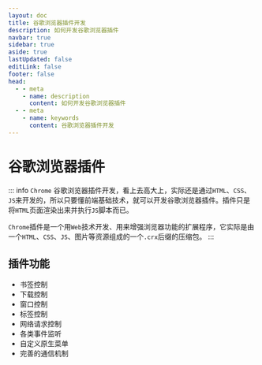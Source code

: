 ```yaml
---
layout: doc
title: 谷歌浏览器插件开发
description: 如何开发谷歌浏览器插件
navbar: true
sidebar: true
aside: true
lastUpdated: false
editLink: false
footer: false
head:
  - - meta
    - name: description
      content: 如何开发谷歌浏览器插件
  - - meta
    - name: keywords
      content: 谷歌浏览器插件开发
---
```


# 谷歌浏览器插件

::: info
`Chrome` 谷歌浏览器插件开发，看上去高大上，实际还是通过`HTML`、`CSS`、`JS`来开发的，所以只要懂前端基础技术，就可以开发谷歌浏览器插件。插件只是将`HTML`页面渲染出来并执行`JS`脚本而已。

`Chrome`插件是一个用`Web`技术开发、用来增强浏览器功能的扩展程序，它实际是由一个`HTML`、`CSS`、`JS`、图片等资源组成的一个`.crx`后缀的压缩包。
:::

## 插件功能

- 书签控制
- 下载控制
- 窗口控制
- 标签控制
- 网络请求控制
- 各类事件监听
- 自定义原生菜单
- 完善的通信机制
